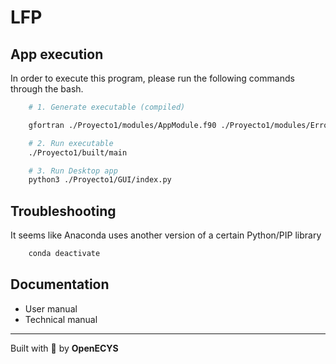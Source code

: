 # LFP

## App execution
In order to execute this program, please run the following commands through the bash.

```bash
    # 1. Generate executable (compiled)

    gfortran ./Proyecto1/modules/AppModule.f90 ./Proyecto1/modules/ErrorModule.f90 ./Proyecto1/utils/HelperModule.f90 ./Proyecto1/utils/LexerModule.f90 ./Proyecto1/modules/TokenModule.f90 ./Proyecto1/main.f90 -o ./Proyecto1/built/main

    # 2. Run executable
    ./Proyecto1/built/main

    # 3. Run Desktop app
    python3 ./Proyecto1/GUI/index.py
```

## Troubleshooting

It seems like Anaconda uses another version of a certain Python/PIP library
```bash
    conda deactivate
```

## Documentation

- User manual
- Technical manual


---------

Built with :blue_heart: by **OpenECYS**